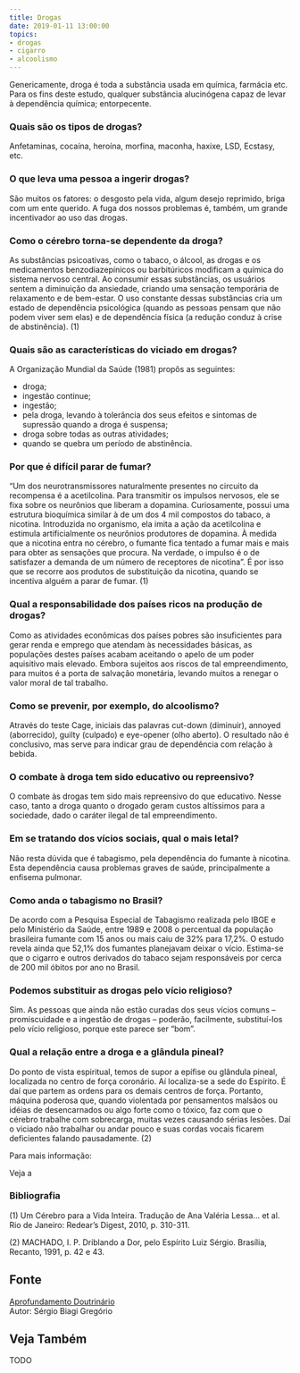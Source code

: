 ```yaml
---
title: Drogas
date: 2019-01-11 13:00:00
topics: 
- drogas
- cigarro
- alcoolismo
---
```


Genericamente, droga é toda a substância usada em química, farmácia etc. Para os
fins deste estudo, qualquer substância alucinógena capaz de levar à dependência
química; entorpecente.

### Quais são os tipos de drogas?
Anfetaminas, cocaína, heroína, morfina, maconha, haxixe, LSD, Ecstasy,
etc.

### O que leva uma pessoa a ingerir drogas?
São muitos os fatores: o desgosto pela vida, algum desejo reprimido,
briga com um ente querido. A fuga dos nossos problemas é, também, um
grande incentivador ao uso das drogas.

### Como o cérebro torna-se dependente da droga?
As substâncias psicoativas, como o tabaco, o álcool, as drogas e os
medicamentos benzodiazepínicos ou barbitúricos modificam a química do
sistema nervoso central. Ao consumir essas substâncias, os usuários
sentem a diminuição da ansiedade, criando uma sensação temporária de
relaxamento e de bem-estar. O uso constante dessas substâncias cria um
estado de dependência psicológica (quando as pessoas pensam que não
podem viver sem elas) e de dependência física (a redução conduz à crise
de abstinência). (1)

### Quais são as características do viciado em drogas?
A Organização Mundial da Saúde (1981) propôs as seguintes:
* droga;
* ingestão continue;
* ingestão;
* pela droga, levando à tolerância dos seus efeitos e sintomas de supressão quando a droga é suspensa;
* droga sobre todas as outras atividades;
* quando se quebra um período de abstinência.

### Por que é difícil parar de fumar?
“Um dos neurotransmissores naturalmente presentes no circuito da
recompensa é a acetilcolina. Para transmitir os impulsos nervosos, ele
se fixa sobre os neurônios que liberam a dopamina. Curiosamente, possui
uma estrutura bioquímica similar à de um dos 4 mil compostos do tabaco,
a nicotina. Introduzida no organismo, ela imita a ação da acetilcolina e
estimula artificialmente os neurônios produtores de dopamina. À medida
que a nicotina entra no cérebro, o fumante fica tentado a fumar mais e
mais para obter as sensações que procura. Na verdade, o impulso é o de
satisfazer a demanda de um número de receptores de nicotina”. É por isso
que se recorre aos produtos de substituição da nicotina, quando se
incentiva alguém a parar de fumar. (1)

### Qual a responsabilidade dos países ricos na produção de drogas?
Como as atividades econômicas dos países pobres são insuficientes para
gerar renda e emprego que atendam às necessidades básicas, as populações
destes países acabam aceitando o apelo de um poder aquisitivo mais
elevado. Embora sujeitos aos riscos de tal empreendimento, para muitos é
a porta de salvação monetária, levando muitos a renegar o valor moral de
tal trabalho.

### Como se prevenir, por exemplo, do alcoolismo?
Através do teste Cage, iniciais das palavras cut-down (diminuir),
annoyed (aborrecido), guilty (culpado) e eye-opener (olho
aberto). O resultado não é conclusivo, mas serve para indicar grau de
dependência com relação à bebida.

### O combate à droga tem sido educativo ou repreensivo?
O combate às drogas tem sido mais repreensivo do que educativo. Nesse
caso, tanto a droga quanto o drogado geram custos altíssimos para a
sociedade, dado o caráter ilegal de tal empreendimento.

### Em se tratando dos vícios sociais, qual o mais letal?
Não resta dúvida que é tabagismo, pela dependência do fumante à
nicotina. Esta dependência causa problemas graves de saúde,
principalmente a enfisema pulmonar.

### Como anda o tabagismo no Brasil?
De acordo com a Pesquisa Especial de Tabagismo realizada pelo IBGE e
pelo Ministério da Saúde, entre 1989 e 2008 o percentual da população
brasileira fumante com 15 anos ou mais caiu de 32% para 17,2%. O estudo
revela ainda que 52,1% dos fumantes planejavam deixar o vício. Estima-se
que o cigarro e outros derivados do tabaco sejam responsáveis por cerca
de 200 mil óbitos por ano no Brasil.

### Podemos substituir as drogas pelo vício religioso?
Sim. As pessoas que ainda não estão curadas dos seus vícios comuns –
promiscuidade e a ingestão de drogas – poderão, facilmente,
substituí-los pelo vício religioso, porque este parece ser “bom”.

### Qual a relação entre a droga e a glândula pineal?
Do ponto de vista espiritual, temos de supor a epífise ou glândula
pineal, localizada no centro de força coronário. Aí localiza-se a sede
do Espírito. É daí que partem as ordens para os demais centros de força.
Portanto, máquina poderosa que, quando violentada por pensamentos
malsãos ou idéias de desencarnados ou algo forte como o tóxico, faz com
que o cérebro trabalhe com sobrecarga, muitas vezes causando sérias
lesões. Daí o viciado não trabalhar ou andar pouco e suas cordas vocais
ficarem deficientes falando pausadamente. (2)


Para mais informação:



Veja a

### Bibliografia
(1) Um Cérebro para a Vida Inteira. Tradução de Ana Valéria Lessa...
et al. Rio de Janeiro: Redear’s Digest, 2010, p. 310-311.

(2) MACHADO, I. P. Driblando a Dor, pelo Espírito Luiz Sérgio.
Brasília, Recanto, 1991, p. 42 e 43.

## Fonte
[Aprofundamento Doutrinário](https://sites.google.com/view/aprofundamentodoutrinario/drogas)  
Autor: Sérgio Biagi Gregório



## Veja Também
TODO


